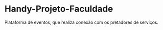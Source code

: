 # Handy-Projeto-Faculdade
Plataforma de eventos, que realiza conexão com os pretadores de serviços. 
